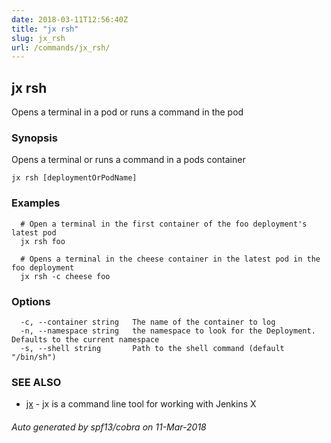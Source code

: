 ```yaml
---
date: 2018-03-11T12:56:40Z
title: "jx rsh"
slug: jx_rsh
url: /commands/jx_rsh/
---
```

## jx rsh

Opens a terminal in a pod or runs a command in the pod

### Synopsis


Opens a terminal or runs a command in a pods container

```
jx rsh [deploymentOrPodName]
```

### Examples

```
  # Open a terminal in the first container of the foo deployment's latest pod
  jx rsh foo
  
  # Opens a terminal in the cheese container in the latest pod in the foo deployment
  jx rsh -c cheese foo
```

### Options

```
  -c, --container string   The name of the container to log
  -n, --namespace string   the namespace to look for the Deployment. Defaults to the current namespace
  -s, --shell string       Path to the shell command (default "/bin/sh")
```

### SEE ALSO
* [jx](/commands/jx/)	 - jx is a command line tool for working with Jenkins X

###### Auto generated by spf13/cobra on 11-Mar-2018

